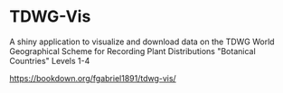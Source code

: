 # TDWG-Vis
A shiny application to visualize and download data on the TDWG World Geographical Scheme for Recording Plant Distributions "Botanical Countries" Levels 1-4

https://bookdown.org/fgabriel1891/tdwg-vis/
